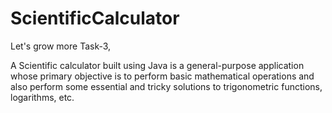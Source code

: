 # ScientificCalculator

Let's grow more Task-3,

A Scientific calculator built using Java is a general-purpose application whose primary objective is to perform basic mathematical operations and also perform some essential and tricky solutions to trigonometric functions, logarithms, etc. 

